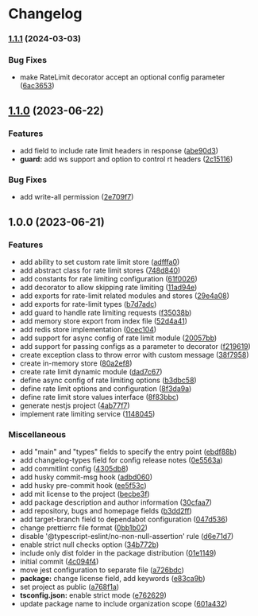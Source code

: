 # Changelog

### [1.1.1](https://www.github.com/unsoon/rate-limit/compare/v1.1.0...v1.1.1) (2024-03-03)


### Bug Fixes

* make RateLimit decorator accept an optional config parameter ([6ac3653](https://www.github.com/unsoon/rate-limit/commit/6ac36536523babfb1cdad0353f05931031b3758e))

## [1.1.0](https://www.github.com/unsoon/rate-limit/compare/v1.0.0...v1.1.0) (2023-06-22)


### Features

* add field to include rate limit headers in response ([abe90d3](https://www.github.com/unsoon/rate-limit/commit/abe90d30cf8389f876414853636e3fae925df3ba))
* **guard:** add ws support and option to control rt headers ([2c15116](https://www.github.com/unsoon/rate-limit/commit/2c15116dbf0f057607f14ce5318e71f60ae420d4))


### Bug Fixes

* add write-all permission ([2e709f7](https://www.github.com/unsoon/rate-limit/commit/2e709f752f2fddc301e4dfe5384601fe5845f678))

## 1.0.0 (2023-06-21)


### Features

* add ability to set custom rate limit store ([adfffa0](https://www.github.com/unsoon/rate-limit/commit/adfffa04f3bb64848a185b2871b2167db10c0089))
* add abstract class for rate limit stores ([748d840](https://www.github.com/unsoon/rate-limit/commit/748d840505f24d264d7864c7221bee781886b049))
* add constants for rate limiting configuration ([61f0026](https://www.github.com/unsoon/rate-limit/commit/61f002651c0a3085f152a648533e9042eca0e3ed))
* add decorator to allow skipping rate limiting ([11ad94e](https://www.github.com/unsoon/rate-limit/commit/11ad94e6589e34ecb53ae2722d1363d67868c1b9))
* add exports for rate-limit related modules and stores ([29e4a08](https://www.github.com/unsoon/rate-limit/commit/29e4a08542b641e71b5a3f4ffc079cce935f3e7b))
* add exports for rate-limit types ([b7d7adc](https://www.github.com/unsoon/rate-limit/commit/b7d7adc0729d80da5f7839d2abca0869a931848a))
* add guard to handle rate limiting requests ([f35038b](https://www.github.com/unsoon/rate-limit/commit/f35038bbbe3dad8a2c5158f480a8f2f687ef1cae))
* add memory store export from index file ([52d4a41](https://www.github.com/unsoon/rate-limit/commit/52d4a41169992c0bb301aaa6ab59453889f28444))
* add redis store implementation ([0cec104](https://www.github.com/unsoon/rate-limit/commit/0cec10423869df7073c8d2365b9de244cd0f1593))
* add support for async config of rate limit module ([20057bb](https://www.github.com/unsoon/rate-limit/commit/20057bb430edd48b8969959906d5981b3e646a95))
* add support for passing configs as a parameter to decorator ([f219619](https://www.github.com/unsoon/rate-limit/commit/f219619829e5f7ef29946b29fc2314fbb774022c))
* create exception class to throw error with custom message ([38f7958](https://www.github.com/unsoon/rate-limit/commit/38f795838775bee58d0f48ab0861f694d703b905))
* create in-memory store ([80a2ef8](https://www.github.com/unsoon/rate-limit/commit/80a2ef8d4595490ce11cc75548daef18a6693fe9))
* create rate limit dynamic module ([dad7c67](https://www.github.com/unsoon/rate-limit/commit/dad7c67b3b2b4c175bb6081d0d515de001f3762c))
* define async config of rate limiting options ([b3dbc58](https://www.github.com/unsoon/rate-limit/commit/b3dbc58f5dd0d02cb07ac37d0ad913a4175ae550))
* define rate limit options and configuration ([8f3da9a](https://www.github.com/unsoon/rate-limit/commit/8f3da9a8b95b7a18ab84143fbc05d6ca529d357a))
* define rate limit store values interface ([8f83bbc](https://www.github.com/unsoon/rate-limit/commit/8f83bbcefbdcf1496b0a635c3926d0ea46a75824))
* generate nestjs project ([4ab77f7](https://www.github.com/unsoon/rate-limit/commit/4ab77f75c7a5a1dd8d379b441568cdd584847687))
* implement rate limiting service ([1148045](https://www.github.com/unsoon/rate-limit/commit/11480451ca7209eeb80853bfcf39040bdb27c92c))


### Miscellaneous

* add "main" and "types" fields to specify the entry point ([ebdf88b](https://www.github.com/unsoon/rate-limit/commit/ebdf88b9e1d651266e5caecc10626bc61e04d1be))
* add changelog-types field for config release notes ([0e5563a](https://www.github.com/unsoon/rate-limit/commit/0e5563a8b40ba88f8fcbb7c0fddd4d600156162c))
* add commitlint config ([4305db8](https://www.github.com/unsoon/rate-limit/commit/4305db8352ceaa02684336e0bbe893213ae997b2))
* add husky commit-msg hook ([adbd060](https://www.github.com/unsoon/rate-limit/commit/adbd06037635f0c4d157e15273bbadc6e23132db))
* add husky pre-commit hook ([ee5f53c](https://www.github.com/unsoon/rate-limit/commit/ee5f53c1e02f0d20170325878e0837351c635d50))
* add mit license to the project ([becbe3f](https://www.github.com/unsoon/rate-limit/commit/becbe3f116225496710bf96984ca2ca6fec905dc))
* add package description and author information ([30cfaa7](https://www.github.com/unsoon/rate-limit/commit/30cfaa7d614eb14dee764f9da3c79501c906a80f))
* add repository, bugs and homepage fields ([b3dd2ff](https://www.github.com/unsoon/rate-limit/commit/b3dd2ff5803e4965305e391d36fc39f6d87b6207))
* add target-branch field to dependabot configuration ([047d536](https://www.github.com/unsoon/rate-limit/commit/047d536112b8f477bbba4299db395a133b6fbc52))
* change prettierrc file format ([0bb1b02](https://www.github.com/unsoon/rate-limit/commit/0bb1b0214e70dc1a55e63bd9c10d899a998beb55))
* disable '@typescript-eslint/no-non-null-assertion' rule ([d6e71d7](https://www.github.com/unsoon/rate-limit/commit/d6e71d7083aef2c55a1d0ee7fdd35d91d19019c4))
* enable strict null checks option ([34b772b](https://www.github.com/unsoon/rate-limit/commit/34b772bcc9b708a0eb9b5b1b53fd0330cb3af016))
* include only dist folder in the package distribution ([01e1149](https://www.github.com/unsoon/rate-limit/commit/01e1149a4e357b4e897d4068b09e528a7ce42daf))
* initial commit ([4c094f4](https://www.github.com/unsoon/rate-limit/commit/4c094f428f8c886df447a6c6e00e120c3eb37e61))
* move jest configuration to separate file ([a726bdc](https://www.github.com/unsoon/rate-limit/commit/a726bdcc3a015f241d363a53d61aa9c2a1b08cd0))
* **package:** change license field, add keywords ([e83ca9b](https://www.github.com/unsoon/rate-limit/commit/e83ca9bb7bf99ab09831277409a299e533610790))
* set project as public ([a768f1a](https://www.github.com/unsoon/rate-limit/commit/a768f1ac738a21aa8d4836f2ec8b2d2315f0c7f5))
* **tsconfig.json:** enable strict mode ([e762629](https://www.github.com/unsoon/rate-limit/commit/e76262983b90795c8859e26457adc792e503c4f8))
* update package name to include organization scope ([601a432](https://www.github.com/unsoon/rate-limit/commit/601a432fd15267dcb6e8bea286487b413494d3bd))
